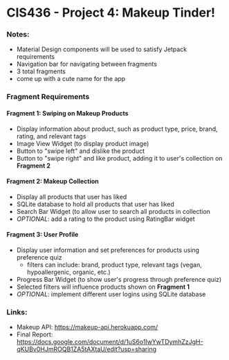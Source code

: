 # CIS436 - Project 4: Makeup Tinder!

### Notes:
- Material Design components will be used to satisfy Jetpack requirements
- Navigation bar for navigating between fragments
- 3 total fragments
- come up with a cute name for the app

### Fragment Requirements
#### Fragment 1: Swiping on Makeup Products
- Display information about product, such as product type, price, brand, rating, and relevant tags
- Image View Widget (to display product image)
- Button to "swipe left" and dislike the product
- Button to "swipe right" and like product, adding it to user's collection on **Fragment 2**
  
#### Fragment 2: Makeup Collection
- Display all products that user has liked
- SQLite database to hold all products that user has liked
- Search Bar Widget (to allow user to search all products in collection
- *OPTIONAL*: add a rating to the product using RatingBar widget

#### Fragment 3: User Profile
- Display user information and set preferences for products using preference quiz
  - filters can include: brand, product type, relevant tags (vegan, hypoallergenic, organic, etc.)
- Progress Bar Widget (to show user's progress through preference quiz)
- Selected filters will influence products shown on **Fragment 1**
- *OPTIONAL*: implement different user logins using SQLite database

### Links:
- Makeup API: https://makeup-api.herokuapp.com/
- Final Report: https://docs.google.com/document/d/1uS6o1IwYwTDymhZzJgH-qKUBv0HJmROQB1ZA5tAXtaU/edit?usp=sharing

